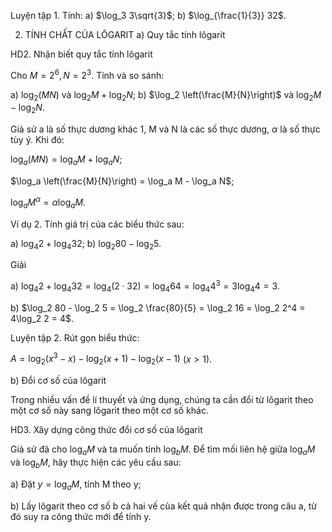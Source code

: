 Luyện tập 1. Tính: a) $\log_3 3\sqrt{3}$; b) $\log_{\frac{1}{3}} 32$.

2. TÍNH CHẤT CỦA LÔGARIT
a) Quy tắc tính lôgarit

HD2. Nhận biết quy tắc tính lôgarit

Cho $M = 2^6, N = 2^3$. Tính và so sánh:

a) $\log_2 (MN)$ và $\log_2 M + \log_2 N$; b) $\log_2 \left(\frac{M}{N}\right)$ và $\log_2 M - \log_2 N$.

Giả sử a là số thực dương khác 1, M và N là các số thực dương, $\alpha$ là số thực tùy ý. Khi đó:

$\log_a (MN) = \log_a M + \log_a N$;

$\log_a \left(\frac{M}{N}\right) = \log_a M - \log_a N$;

$\log_a M^\alpha = \alpha \log_a M$.

Ví dụ 2. Tính giá trị của các biểu thức sau:

a) $\log_4 2 + \log_4 32$; b) $\log_2 80 - \log_2 5$.

Giải

a) $\log_4 2 + \log_4 32 = \log_4 (2 \cdot 32) = \log_4 64 = \log_4 4^3 = 3\log_4 4 = 3$.

b) $\log_2 80 - \log_2 5 = \log_2 \frac{80}{5} = \log_2 16 = \log_2 2^4 = 4\log_2 2 = 4$.

Luyện tập 2. Rút gọn biểu thức:

$A = \log_2 (x^3 - x) - \log_2 (x + 1) - \log_2 (x - 1)$ $(x > 1)$.

b) Đổi cơ số của lôgarit

Trong nhiều vấn đề lí thuyết và ứng dụng, chúng ta cần đổi từ lôgarit theo một cơ số này sang lôgarit theo một cơ số khác.

HD3. Xây dựng công thức đổi cơ số của lôgarit

Giả sử đã cho $\log_a M$ và ta muốn tính $\log_b M$. Để tìm mối liên hệ giữa $\log_a M$ và $\log_b M$, hãy thực hiện các yêu cầu sau:

a) Đặt $y = \log_a M$, tính M theo y;

b) Lấy lôgarit theo cơ số b cả hai vế của kết quả nhận được trong câu a, từ đó suy ra công thức mới để tính y.